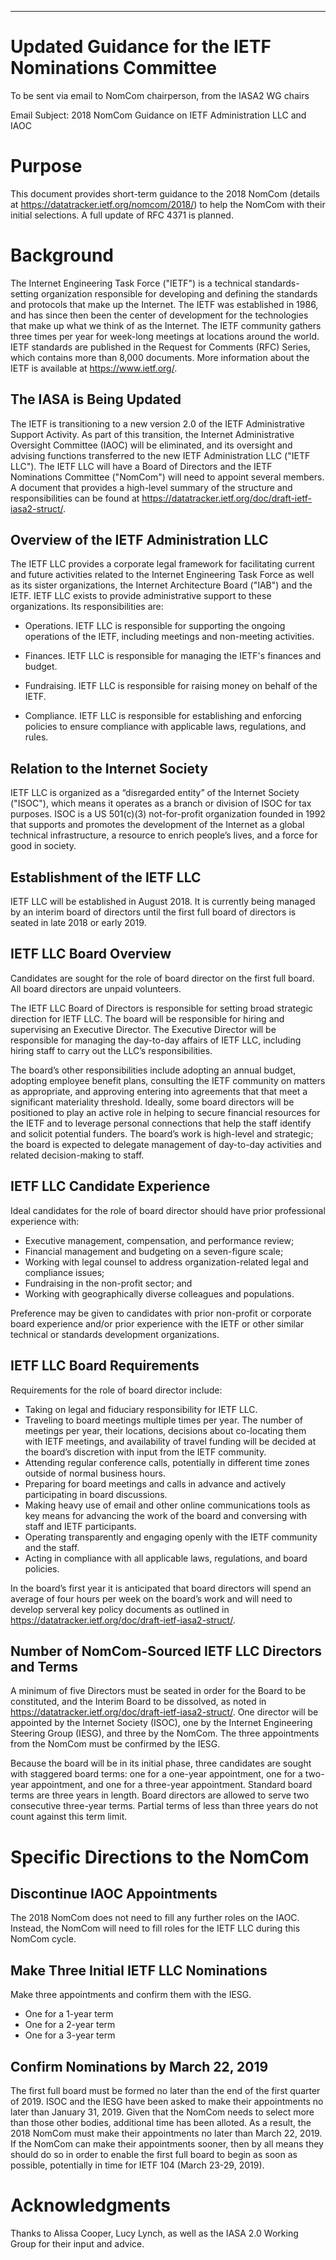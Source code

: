 ---
# Updated Guidance for the IETF Nominations Committee 
To be sent via email to NomCom chairperson, from the IASA2 WG chairs

Email Subject: 2018 NomCom Guidance on IETF Administration LLC and IAOC

# Purpose
This document provides short-term guidance to the 2018 NomCom (details at <https://datatracker.ietf.org/nomcom/2018/>) to help the NomCom with their initial selections. A full update of RFC 4371 is planned.

# Background
The Internet Engineering Task Force ("IETF") is a technical standards-setting organization responsible for developing and defining the standards and protocols that make up the Internet. The IETF was established in 1986, and has since then been the center of development for the technologies that make up what we think of as the Internet. The IETF community gathers three times per year for week-long meetings at locations around the world. IETF standards are published in the Request for Comments (RFC) Series, which contains more than 8,000 documents. More information about the IETF is available at <https://www.ietf.org/>.

## The IASA is Being Updated
The IETF is transitioning to a new version 2.0 of the IETF Administrative Support Activity. As part of this transition, the Internet Administrative Oversight Committee (IAOC) will be eliminated, and its oversight and advising functions transferred to the new IETF Administration LLC ("IETF LLC"). The IETF LLC will have a Board of Directors and the IETF Nominations Committee ("NomCom") will need to appoint several members. A document that provides a high-level summary of the structure and responsibilities can be found at <https://datatracker.ietf.org/doc/draft-ietf-iasa2-struct/>.

## Overview of the IETF Administration LLC
The IETF LLC provides a corporate legal framework for facilitating current and future activities related to the Internet Engineering Task Force as well as its sister organizations, the Internet Architecture Board ("IAB") and the IETF. IETF LLC exists to provide administrative support to these organizations. Its responsibilities are:

* Operations.  IETF LLC is responsible for supporting the ongoing operations of the IETF, including meetings and non-meeting activities.

* Finances.  IETF LLC is responsible for managing the IETF's finances and budget.

* Fundraising.  IETF LLC is responsible for raising money on behalf of the IETF.

* Compliance.  IETF LLC is responsible for establishing and enforcing policies to ensure compliance with applicable laws, regulations, and rules.

## Relation to the Internet Society
IETF LLC is organized as a “disregarded entity” of the Internet Society ("ISOC"), which means it operates as a branch or division of ISOC for tax purposes. ISOC is a US 501(c)(3) not-for-profit organization founded in 1992 that supports and promotes the development of the Internet as a global technical infrastructure, a resource to enrich people’s lives, and a force for good in society.

## Establishment of the IETF LLC
IETF LLC will be established in August 2018. It is currently being managed by an interim board of directors until the first full board of directors is seated in late 2018 or early 2019. 

## IETF LLC Board Overview
Candidates are sought for the role of board director on the first full board. All board directors are unpaid volunteers.

The IETF LLC Board of Directors is responsible for setting broad strategic direction for IETF LLC. The board will be responsible for hiring and supervising an Executive Director. The Executive Director will be responsible for managing the day-to-day affairs of IETF LLC, including hiring staff to carry out the LLC’s responsibilities.

The board’s other responsibilities include adopting an annual budget, adopting employee benefit plans, consulting the IETF community on matters as appropriate, and approving entering into agreements that that meet a significant materiality threshold. Ideally, some board directors will be positioned to play an active role in helping to secure financial resources for the IETF and to leverage personal connections that help the staff identify and solicit potential funders. The board’s work is high-level and strategic; the board is expected to delegate management of day-to-day activities and related decision-making to staff.

## IETF LLC Candidate Experience
Ideal candidates for the role of board director should have prior professional experience with:

* Executive management, compensation, and performance review;
* Financial management and budgeting on a seven-figure scale;
* Working with legal counsel to address organization-related legal and compliance issues;
* Fundraising in the non-profit sector; and
* Working with geographically diverse colleagues and populations.

Preference may be given to candidates with prior non-profit or corporate board experience and/or prior experience with the IETF or other similar technical or standards development organizations.

## IETF LLC Board Requirements
Requirements for the role of board director include:

* Taking on legal and fiduciary responsibility for IETF LLC.
* Traveling to board meetings multiple times per year. The number of meetings per year, their locations, decisions about co-locating them with IETF meetings, and availability of travel funding will be decided at the board’s discretion with input from the IETF community.
* Attending regular conference calls, potentially in different time zones outside of normal business hours.
* Preparing for board meetings and calls in advance and actively participating in board discussions.
* Making heavy use of email and other online communications tools as key means for advancing the work of the board and conversing with staff and IETF participants.
* Operating transparently and engaging openly with the IETF community and the staff.
* Acting in compliance with all applicable laws, regulations, and board policies. 

In the board’s first year it is anticipated that board directors will spend an average of four hours per week on the board’s work and will need to develop serveral key policy documents as outlined in <https://datatracker.ietf.org/doc/draft-ietf-iasa2-struct/>. 

## Number of NomCom-Sourced IETF LLC Directors and Terms
A minimum of five Directors must be seated in order for the Board to be constituted, and the Interim Board to be dissolved, as noted in <https://datatracker.ietf.org/doc/draft-ietf-iasa2-struct/>. One director will be appointed by the Internet Society (ISOC), one by the Internet Engineering Steering Group (IESG), and three by the NomCom. The three appointments from the NomCom must be confirmed by the IESG.

Because the board will be in its initial phase, three candidates are sought with staggered board terms: one for a one-year appointment, one for a two-year appointment, and one for a three-year appointment. Standard board terms are three years in length. Board directors are allowed to serve two consecutive three-year terms. Partial terms of less than three years do not count against this term limit. 

# Specific Directions to the NomCom

## Discontinue IAOC Appointments
The 2018 NomCom does not need to fill any further roles on the IAOC. Instead, the NomCom will need to fill roles for the IETF LLC during this NomCom cycle.

## Make Three Initial IETF LLC Nominations
Make three appointments and confirm them with the IESG.

* One for a 1-year term
* One for a 2-year term
* One for a 3-year term

## Confirm Nominations by March 22, 2019
The first full board must be formed no later than the end of the first quarter of 2019. ISOC and the IESG have been asked to make their appointments no later than January 31, 2019. Given that the NomCom needs to select more than those other bodies, additional time has been alloted. As a result, the 2018 NomCom must make their appointments no later than March 22, 2019. If the NomCom can make their appointments sooner, then by all means they should do so in order to enable the first full board to begin as soon as possible, potentially in time for IETF 104 (March 23-29, 2019).

# Acknowledgments
Thanks to Alissa Cooper, Lucy Lynch, as well as the IASA 2.0 Working Group for their input and advice.
